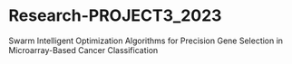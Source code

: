 # Research-PROJECT3_2023
Swarm Intelligent Optimization Algorithms for Precision Gene Selection in Microarray-Based Cancer Classification
